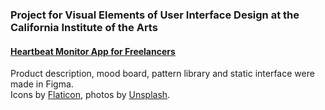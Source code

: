 ### Project for Visual Elements of User Interface Design at the California Institute of the Arts

#### <a href="https://github.com/jelena-rota/ui-design/blob/main/Heartbeat_Monitor_App_for_Freelancers_UI_Design_Project.pdf">Heartbeat Monitor App for Freelancers</a>

Product description, mood board, pattern library and static interface were made in Figma.<br/>
Icons by <a href="https://www.flaticon.com?target=_blank">Flaticon</a>, photos by <a href="https://www.unsplash.com?target=_blank">Unsplash</a>.
